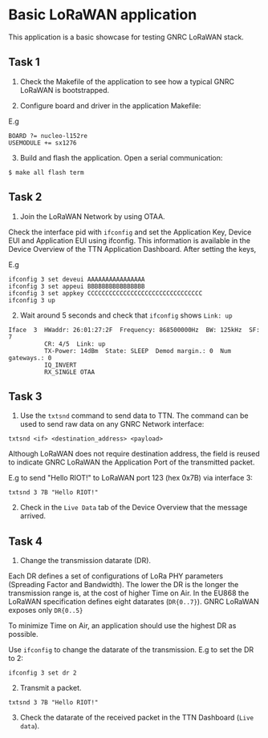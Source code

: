 # Basic LoRaWAN application

This application is a basic showcase for testing GNRC LoRaWAN stack.

## Task 1

1. Check the Makefile of the application to see how a typical GNRC LoRaWAN is
bootstrapped.

2. Configure board and driver in the application Makefile:

E.g
```
BOARD ?= nucleo-l152re
USEMODULE += sx1276
```

3. Build and flash the application. Open a serial communication:
```
$ make all flash term
```

## Task 2

1. Join the LoRaWAN Network by using OTAA.

Check the interface pid with `ifconfig` and set the Application Key, Device EUI
and Application EUI using ifconfig. This information is available in the Device
Overview of the TTN Application Dashboard.
After setting the keys, 

E.g

```
ifconfig 3 set deveui AAAAAAAAAAAAAAAA
ifconfig 3 set appeui BBBBBBBBBBBBBBBB
ifconfig 3 set appkey CCCCCCCCCCCCCCCCCCCCCCCCCCCCCCCC
ifconfig 3 up
```

2. Wait around 5 seconds and check that `ifconfig` shows `Link: up`

```
Iface  3  HWaddr: 26:01:27:2F  Frequency: 868500000Hz  BW: 125kHz  SF: 7
          CR: 4/5  Link: up
          TX-Power: 14dBm  State: SLEEP  Demod margin.: 0  Num gateways.: 0
          IQ_INVERT
          RX_SINGLE OTAA
```

## Task 3

1. Use the `txtsnd` command to send data to TTN. The command can be used to send
raw data on any GNRC Network interface:

```
txtsnd <if> <destination_address> <payload>
```

Although LoRaWAN does not require destination address, the field is reused to
indicate GNRC LoRaWAN the Application Port of the transmitted packet.

E.g to send "Hello RIOT!" to LoRaWAN port 123 (hex 0x7B) via interface 3:

```
txtsnd 3 7B "Hello RIOT!"
```

2. Check in the `Live Data` tab of the Device Overview that the message arrived.

## Task 4

1. Change the transmission datarate (DR).

Each DR defines a set of configurations of LoRa PHY parameters (Spreading
Factor and Bandwidth). The lower the DR is the longer the transmission range
is, at the cost of higher Time on Air. In the EU868 the LoRaWAN specification
defines eight datarates (`DR{0..7}`). GNRC LoRaWAN exposes only `DR{0..5}`

To minimize Time on Air, an application should use the highest DR as possible.

Use `ifconfig` to change the datarate of the transmission. E.g to set the DR to
2:

```
ifconfig 3 set dr 2
```

2. Transmit a packet.
```
txtsnd 3 7B "Hello RIOT!"
```

3. Check the datarate of the received packet in the TTN Dashboard (`Live data`).
